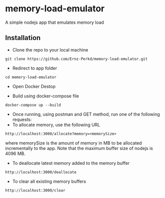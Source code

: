 # memory-load-emulator
 A simple nodejs app that emulates memory load

## Installation
* Clone the repo to your local machine 
```
git clone https://github.com/Ernz-Perkd/memory-load-emulator.git
```

* Redirect to app folder
```
cd memory-load-emulator
```
* Open Docker Destop 

* Build using docker-compose file
```
docker-compose up --build      
```

* Once running, using postman and GET method, run one of the following requests:
* To allocate memory, use the following URL 
```
http://localhost:3000/allocate?memory=<memorySize>
```
where memorySize is the amount of memory in MB to be allocated incrementally to the app. Note that the maximum buffer size of nodejs is 4096 MB. 

* To deallocate latest memory added to the memory buffer
```
http://localhost:3000/deallocate
```

* To clear all existing memory buffers
```
http://localhost:3000/clear
```
